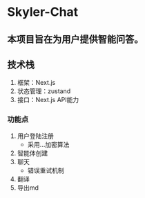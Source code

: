 # Skyler-Chat

## 本项目旨在为用户提供智能问答。

## 技术栈
1. 框架：Next.js
2. 状态管理：zustand
3. 接口：Next.js API能力


### 功能点
1. 用户登陆注册
   - 采用...加密算法
2. 智能体创建
3. 聊天
   - 错误重试机制
4. 翻译
5. 导出md

